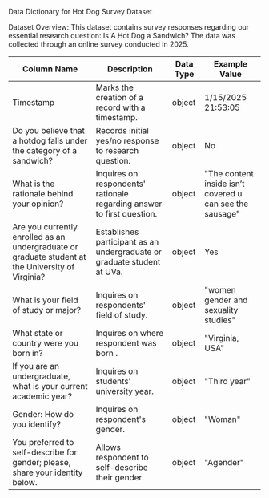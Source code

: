 Data Dictionary for Hot Dog Survey Dataset

Dataset Overview: 
This dataset contains survey responses regarding our essential research question: Is A Hot Dog a Sandwich? 
The data was collected through an online survey conducted in 2025. 
 
| Column Name | Description | Data Type | Example Value | 
|-------------|-------------|-----------|---------------|
| Timestamp | Marks the creation of a record with a timestamp. | object | 1/15/2025 21:53:05 |
| Do you believe that a hotdog falls under the category of a sandwich? | Records initial yes/no response to research question. | object | No |
| What is the rationale behind your opinion? |Inquires on respondents' rationale regarding answer to first question. | object |"The content inside isn’t covered u can see the sausage"|
| Are you currently enrolled as an undergraduate or graduate student at the University of Virginia? |Establishes participant as an undergraduate or graduate student at UVa. | object |Yes|
| What is your field of study or major? | Inquires on respondents' field of study. | object | "women gender and sexuality studies" |
| What state or country were you born in?	 | Inquires on where respondent was born . | object |"Virginia, USA"|
|If you are an undergraduate, what is your current academic year?	| Inquires on students' university year. | object |"Third year"|
|Gender: How do you identify?| Inquires on respondent's gender. | object | "Woman"|
|You preferred to self-describe for gender; please, share your identity below.|Allows respondent to self-describe their gender. | object | "Agender"|

